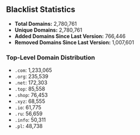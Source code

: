 ## Blacklist Statistics

- **Total Domains:** 2,780,761
- **Unique Domains:** 2,780,761
- **Added Domains Since Last Version:** 766,446
- **Removed Domains Since Last Version:** 1,007,601

### Top-Level Domain Distribution

-  `.com`: 1,233,065
-  `.org`: 235,539
-  `.net`: 172,303
-  `.top`: 85,558
-  `.shop`: 76,453
-  `.xyz`: 68,555
-  `.io`: 61,775
-  `.ru`: 56,659
-  `.info`: 50,311
-  `.pl`: 48,738
